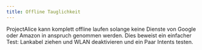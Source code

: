 ```yaml
---
title: Offline Tauglichkeit
---
```


ProjectAlice kann komplett offline laufen solange keine Dienste von Google oder Amazon in anspruch genommen werden. Dies beweist ein einfacher Test: Lankabel ziehen und WLAN deaktivieren und ein Paar Intents testen.
